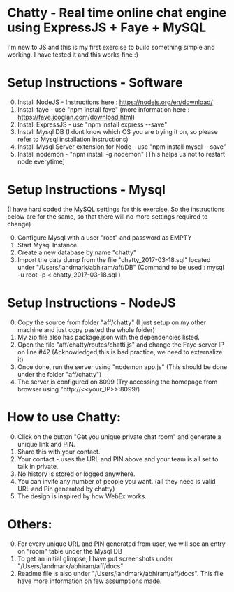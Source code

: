 # Chatty - Real time online chat engine using ExpressJS + Faye + MySQL

I'm new to JS and this is my first exercise to build something simple and working. I have tested it and this works fine :)

# Setup Instructions - Software

0) Install NodeJS - Instructions here : https://nodejs.org/en/download/
1) Install faye - use "npm install faye" (more information here : https://faye.jcoglan.com/download.html)
2) Install ExpressJS - use "npm install express --save"
3) Install Mysql DB (I dont know which OS you are trying it on, so please refer to Mysql installation instructions)
4) Install Mysql Server extension for Node - use "npm install mysql --save"
5) Install nodemon - "npm install -g nodemon" [This helps us not to restart node everytime]

# Setup Instructions - Mysql 

(I have hard coded the MySQL settings for this exercise. So the instructions below are for the same, so that there will no more settings required to change)

0) Configure Mysql with a user "root" and password as EMPTY
1) Start Mysql Instance
2) Create a new database by name "chatty"
3) Import the data dump from the file "chatty_2017-03-18.sql" located under "/Users/landmark/abhiram/aff/DB" (Command to be used : mysql -u root -p  < chatty_2017-03-18.sql )

# Setup Instructions - NodeJS

0) Copy the source from folder "aff/chatty" (I just setup on my other machine and just copy pasted the whole folder)
1) My zip file also has package.json with the dependencies listed.
2) Open the file "aff/chatty/routes/chatti.js" and change the Faye server IP on line #42 (Acknowledged,this is bad practice, we need to externalize it)
3) Once done, run the server using "nodemon app.js" (This should be done under the folder "aff/chatty")
4) The server is configured on 8099 (Try accessing the homepage from browser using "http://<<your_IP>>:8099/)

# How to use Chatty:

0) Click on the button "Get you unique private chat room" and generate a unique link and PIN. 
1) Share this with your contact.
2) Your contact - uses the URL and PIN above and your team is all set to talk in private.
3) No history is stored or logged anywhere.
4) You can invite any number of people you want. (all they need is valid URL and Pin generated by chatty)
5) The design is inspired by how WebEx works. 

# Others:

0) For every unique URL and PIN generated from user, we will see an entry on "room" table under the Mysql DB
1) To get an initial glimpse, I have put screenshots under "/Users/landmark/abhiram/aff/docs"
2) Readme file is also under "/Users/landmark/abhiram/aff/docs". This file have more information on few assumptions made.
